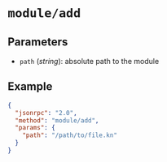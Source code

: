 # `module/add`

## Parameters

- `path` (*string*): absolute path to the module

## Example

```json
{
  "jsonrpc": "2.0",
  "method": "module/add",
  "params": {
    "path": "/path/to/file.kn"
  }
}
```
